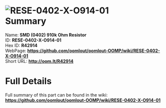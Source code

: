 
![RESE-0402-X-O914-01](https://github.com/oomlout/oomlout-OOMP/blob/master/parts/RESE-0402-X-O914-01/RESE-0402-X-O914-01_420.jpg)   
Summary
=================
  
Name: __SMD (0402) 910k Ohm Resistor__    
ID: __RESE-0402-X-O914-01__   
Hex ID: __R42914__   
WebPage: __https://github.com/oomlout/oomlout-OOMP/wiki/RESE-0402-X-O914-01__   
Short URL: __http://oom.lt/R42914__   

Full Details
==========================
Full summary of this part can be found in the wiki:   
__https://github.com/oomlout/oomlout-OOMP/wiki/RESE-0402-X-O914-01__    

